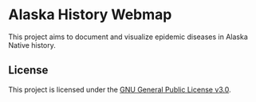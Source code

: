 # Alaska History Webmap
This project aims to document and visualize epidemic diseases in Alaska Native history.

## License
This project is licensed under the [GNU General Public License v3.0](LICENSE).
